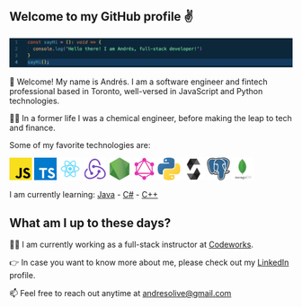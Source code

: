 <!-- ![ My gif ](assets/sayHi.gif) -->
<h2>Welcome to my GitHub profile ✌️</h2>

![ My ss ](assets/ss.png)


👋 Welcome! My name is Andrés. I am a software engineer and fintech professional based in Toronto, well-versed in JavaScript and Python technologies.


👨‍🔬 In a former life I was a chemical engineer, before making the leap to tech and finance.

Some of my favorite technologies are:


<img src="./assets/js.png" width="40" display="inline-block"> <img src="./assets/typescript.png" width="40" display="inline-block"> <img src="./assets/react.png" width="40" display="inline-block">
<img src="./assets/redux.png" width="40" display="inline-block">
<img src="./assets/nodejs.png" width="40" display="inline-block">
<img src="./assets/graphql.png" width="40" display="inline-block">
<img src="./assets/python.jpeg" width="40" display="inline-block">
<img src="./assets/solidity.png" width="40" display="inline-block">
<img src="./assets/postgresql.png" width="40" display="inline-block">
<img src="./assets/mdb.png" width="40" display="inline-block">


I am currently learning:
<a href="https://www.java.com/">Java</a> - <a href="https://docs.microsoft.com/en-us/dotnet/csharp/" display="inline-block">C#</a>  -  <a href="https://www.cplusplus.com/">C++</a>

<h2>What am I up to these days?</h2>

<p>👨‍💻 I am currently working as a full-stack instructor at <a href="http://codeworks.me" target="_blank">Codeworks</a>.</p>

<p>👉 In case you want to know more about me, please check out my <a href="https://www.linkedin.com/in/andresolivez/">LinkedIn</a> profile.</p>

<p>📫 Feel free to reach out anytime at <a href="mailto:andresolive@gmail.com">andresolive@gmail.com</a></p>
